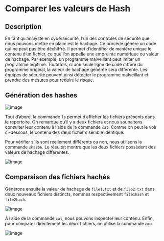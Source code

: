 # Comparer les valeurs de Hash
## Description

En tant qu’analyste en cybersécurité, l’un des contrôles de sécurité que nous pouvons mettre en place est le hachage. Ce procédé génère un code qui ne peut pas être déchiffré. Il permet d’identifier de manière unique le contenu d’un fichier, ce que l’on appelle une empreinte numérique ou valeur de hachage. Par exemple, un programme malveillant peut imiter un programme légitime. Toutefois, si une seule ligne de code diffère du programme original, la valeur de hachage générée sera différente. Les équipes de sécurité peuvent ainsi détecter le programme malveillant et prendre des mesures pour réduire le risque.

## Génération des hashes

![image](5.4-LesDeuxFichierAComparer)

Tout d’abord, la commande `ls` permet d’afficher les fichiers présents dans le répertoire. On remarque qu’il y a deux fichiers et nous souhaitons consulter leur contenu à l’aide de la commande `cat`. Comme on peut le voir ci-dessous, le contenu des deux fichiers semble identique.

Pour vérifier s’ils sont réellement différents ou non, nous utilisons la commande `sha256`. Le résultat montre que les deux fichiers possèdent des valeurs de hachage différentes.

![image](5.4-DifferenceDejaVisible)

## Comparaison des fichiers hachés

Générons ensuite la valeur de hachage de `file1.txt` et de `file2.txt` dans deux nouveaux fichiers distincts, nommés respectivement `file1hash` et `file2hash`.

![image](5.4-GenerationHashNouveauFichier)

À l’aide de la commande `cat`, nous pouvons inspecter leur contenu. Enfin, pour comparer directement les deux fichiers, on utilise la commande `cmp`.

![image](5.4-ComparaisonFinale)